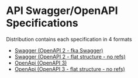# API Swagger/OpenAPI Specifications

Distribution contains each specification in 4 formats

- [Swagger (OpenAPI 2 - fka Swagger)](./swagger/)
- [Swagger (OpenAPI 2 - flat structure - no refs)](./swagger-flattened/)
- [OpenApi (OpenAPI 3)](./openapi/)
- [OpenApi (OpenAPI 3 - flat structure - no refs)](./swagger-flattened/)
